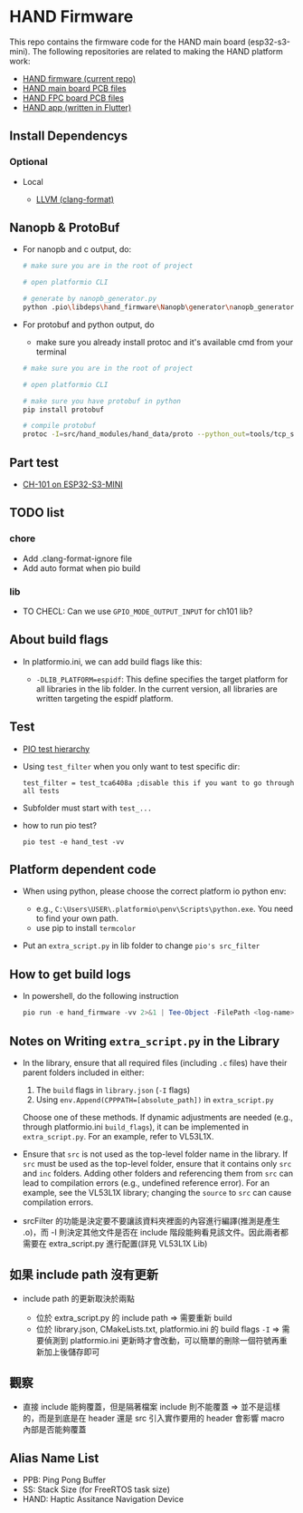 # HAND Firmware

This repo contains the firmware code for the HAND main board (esp32-s3-mini). The following repositories are related to making the HAND platform work:

- [HAND firmware (current repo)](https://github.com/Dennis40816/HAND)
- [HAND main board PCB files](https://github.com/Dennis40816/hand_main_pcb)
- [HAND FPC board PCB files](https://github.com/Dennis40816/hand_fpc_pcb)
- [HAND app (written in Flutter)](https://github.com/Dennis40816/hand_app)

## Install Dependencys

### Optional

- Local

  - [LLVM (clang-format)](https://llvm.org/builds/)

## Nanopb & ProtoBuf

- For nanopb and c output, do:

  ```bash
  # make sure you are in the root of project

  # open platformio CLI

  # generate by nanopb_generator.py
  python .pio\libdeps\hand_firmware\Nanopb\generator\nanopb_generator.py src\hand_modules\hand_data\proto\hand_data.proto
  ```

- For protobuf and python output, do

  - make sure you already install protoc and it's available cmd from your terminal

  ```bash
  # make sure you are in the root of project

  # open platformio CLI

  # make sure you have protobuf in python
  pip install protobuf

  # compile protobuf
  protoc -I=src/hand_modules/hand_data/proto --python_out=tools/tcp_server src/hand_modules/hand_data/proto/hand_data.proto
  ```

## Part test

- [CH-101 on ESP32-S3-MINI](https://github.com/Dennis40816/HAND/tree/port_ch101/doc/part_test/port_ch101)

## TODO list

### chore

- Add .clang-format-ignore file
- Add auto format when pio build

### lib

- TO CHECL: Can we use `GPIO_MODE_OUTPUT_INPUT` for ch101 lib?

## About build flags

- In platformio.ini, we can add build flags like this:

  - `-DLIB_PLATFORM=espidf`: This define specifies the target platform for all libraries in the lib folder. In the current version, all libraries are written targeting the espidf platform.

## Test

- [PIO test hierarchy](https://docs.platformio.org/en/stable/advanced/unit-testing/structure/hierarchy.html)
- Using `test_filter` when you only want to test specific dir:

  ```
  test_filter = test_tca6408a ;disable this if you want to go through all tests
  ```

- Subfolder must start with `test_...`
- how to run pio test?

  ```
  pio test -e hand_test -vv
  ```

## Platform dependent code

- When using python, please choose the correct platform io python env:

  - e.g., `C:\Users\USER\.platformio\penv\Scripts\python.exe`. You need to find your own path.
  - use pip to install `termcolor`

- Put an `extra_script.py` in lib folder to change `pio's src_filter`

## How to get build logs

- In powershell, do the following instruction

  ```ps1
  pio run -e hand_firmware -vv 2>&1 | Tee-Object -FilePath <log-name>
  ```

## Notes on Writing `extra_script.py` in the Library

- In the library, ensure that all required files (including `.c` files) have their parent folders included in either:

  1. The `build` flags in `library.json` (`-I` flags)
  2. Using `env.Append(CPPPATH=[absolute_path])` in `extra_script.py`

  Choose one of these methods. If dynamic adjustments are needed (e.g., through platformio.ini `build_flags`), it can be implemented in `extra_script.py`. For an example, refer to VL53L1X.

- Ensure that `src` is not used as the top-level folder name in the library. If `src` must be used as the top-level folder, ensure that it contains only `src` and `inc` folders. Adding other folders and referencing them from `src` can lead to compilation errors (e.g., undefined reference error). For an example, see the VL53L1X library; changing the `source` to `src` can cause compilation errors.

- srcFilter 的功能是決定要不要讓該資料夾裡面的內容進行編譯(推測是產生 .o)，而 -I 則決定其他文件是否在 include 階段能夠看見該文件。因此兩者都需要在 extra_script.py 進行配置(詳見 VL53L1X Lib)

## 如果 include path 沒有更新

- include path 的更新取決於兩點

  - 位於 extra_script.py 的 include path => 需要重新 build
  - 位於 library.json, CMakeLists.txt, platformio.ini 的 build flags `-I` => 需要偵測到 platformio.ini 更新時才會改動，可以簡單的刪除一個符號再重新加上後儲存即可

## 觀察

- 直接 include 能夠覆蓋，但是隔著檔案 include 則不能覆蓋 => 並不是這樣的，而是到底是在 header 還是 src 引入實作要用的 header 會影響 macro 內部是否能夠覆蓋

## Alias Name List

- PPB: Ping Pong Buffer
- SS: Stack Size (for FreeRTOS task size)
- HAND: Haptic Assitance Navigation Device
